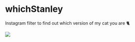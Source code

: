 # whichStanley
Instagram filter to find out which version of my cat you are 🐈 

![](whichStanley.gif)
